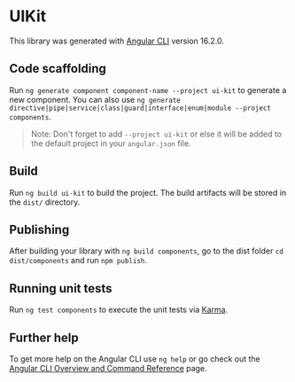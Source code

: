 # UIKit

This library was generated with [Angular CLI](https://github.com/angular/angular-cli) version 16.2.0.

## Code scaffolding

Run `ng generate component component-name --project ui-kit` to generate a new component. You can also use `ng generate directive|pipe|service|class|guard|interface|enum|module --project components`.

> Note: Don't forget to add `--project ui-kit` or else it will be added to the default project in your `angular.json` file.

## Build

Run `ng build ui-kit` to build the project. The build artifacts will be stored in the `dist/` directory.

## Publishing

After building your library with `ng build components`, go to the dist folder `cd dist/components` and run `npm publish`.

## Running unit tests

Run `ng test components` to execute the unit tests via [Karma](https://karma-runner.github.io).

## Further help

To get more help on the Angular CLI use `ng help` or go check out the [Angular CLI Overview and Command Reference](https://angular.io/cli) page.
